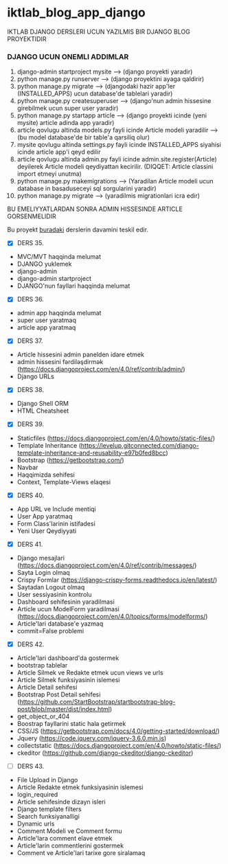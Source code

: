 # iktlab_blog_app_django
IKTLAB DJANGO DERSLERI UCUN YAZILMIS BIR DJANGO BLOG PROYEKTIDIR 

### DJANGO UCUN ONEMLI ADDIMLAR
1. django-admin startproject mysite --> (django proyekti yaradir)
2. python manage.py runserver --> (django proyektini ayaga qaldirir)
3. python manage.py migrate --> (djangodaki hazir app'ler (INSTALLED_APPS) ucun database'de tablelari yaradir)
4. python manage.py createsuperuser --> (django'nun admin hissesine girebilmek ucun super user yaradir)
5. python manage.py startapp article --> (django proyekti icinde (yeni mysite) article adinda app yaradir)
6. article qovlugu altinda models.py fayli icinde Article modeli yaradilir --> (bu model database'de bir table'a qarsiliq olur)
7. mysite qovlugu altinda settings.py fayli icinde INSTALLED_APPS siyahisi icinde article app'i qeyd edilir
8. article qovlugu altinda admin.py fayli icinde admin.site.register(Article) deyilerek Article modeli qeydiyattan kecirilir. (DIQQET: Article classini import etmeyi unutma)
9. python manage.py makemigrations --> (Yaradilan Article modeli ucun database in basaduseceyi sql sorgularini yaradir)
10. python manage.py migrate --> (yaradilmis migrationlari icra edir)

BU EMELIYYATLARDAN SONRA ADMIN HISSESINDE ARTICLE GORSENMELIDIR



Bu proyekt [buradaki](https://github.com/aliyevorkhan/ikt_lab_python_module_1) derslerin davamini teskil edir.

- [x] DERS 35. <br>
* MVC/MVT haqqinda melumat
* DJANGO yuklemek
* django-admin
* django-admin startproject
* DJANGO'nun fayllari haqqinda melumat

- [x] DERS 36. <br>
* admin app haqqinda melumat
* super user yaratmaq
* article app yaratmaq

- [x] DERS 37. <br>
* Article hissesini admin panelden idare etmek
* admin hissesini fərdiləşdirmək (https://docs.djangoproject.com/en/4.0/ref/contrib/admin/)
* Django URLs

- [x] DERS 38. <br>
* Django Shell ORM
* HTML Cheatsheet

- [x] DERS 39. <br>
* Staticfiles (https://docs.djangoproject.com/en/4.0/howto/static-files/)
* Template Inheritance (https://levelup.gitconnected.com/django-template-inheritance-and-reusability-e97b0fed8bcc)
* Bootstrap (https://getbootstrap.com/)
* Navbar
* Haqqimizda sehifesi
* Context, Template-Views elaqesi

- [x] DERS 40. <br>
* App URL ve Include mentiqi
* User App yaratmaq
* Form Class'larinin istifadesi
* Yeni User Qeydiyyati 

- [x] DERS 41. <br>
* Django mesajlari (https://docs.djangoproject.com/en/4.0/ref/contrib/messages/)
* Sayta Login olmaq 
* Crispy Formlar (https://django-crispy-forms.readthedocs.io/en/latest/)
* Saytadan Logout olmaq
* User sessiyasinin kontrolu
* Dashboard sehifesinin yaradilmasi
* Article ucun ModelForm yaradilmasi (https://docs.djangoproject.com/en/4.0/topics/forms/modelforms/)
* Article'lari database'e yazmaq
* commit=False problemi

- [x] DERS 42. <br>
* Article'lari dashboard'da gostermek
* bootstrap tablelar
* Article Silmek ve Redakte etmek ucun views ve urls
* Article Silmek funksiyasinin islemesi
* Article Detail sehifesi
* Bootstrap Post Detail sehifesi (https://github.com/StartBootstrap/startbootstrap-blog-post/blob/master/dist/index.html)
* get_object_or_404
* Boostrap fayllarini static hala getirmek 
* CSS/JS (https://getbootstrap.com/docs/4.0/getting-started/download/)
* Jquery (https://code.jquery.com/jquery-3.6.0.min.js)
* collectstatic (https://docs.djangoproject.com/en/4.0/howto/static-files/)
* ckeditor (https://github.com/django-ckeditor/django-ckeditor)

- [ ] DERS 43. <br>
* File Upload in Django
* Article Redakte etmek funksiyasinin islemesi
* login_required
* Article sehifesinde dizayn isleri
* Django template filters
* Search funksiyanalligi
* Dynamic urls
* Comment Modeli ve Comment formu
* Article'lara comment elave etmek
* Article'larin commentlerini gostermek
* Comment ve Article'lari tarixe gore siralamaq
